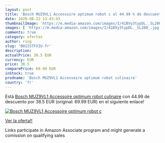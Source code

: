 ```yaml
---
layout: post
title: 'Bosch MUZ9VL1 Accessoire optimum robot c al 44.99 % de descuento'
date: 2020-08-22 13:43:43
thumbnailImage: 'https://m.media-amazon.com/images/I/41BVy3typDL._SL200_.jpg'
images: [ 'https://m.media-amazon.com/images/I/41BVy3typDL._SL200_.jpg' ]
comments: true
category: ofertas
author: ring
slug: 'B01ISTFVIU-fr'
description:
actualPrice: 38.5 EUR
currency: EUR
price: 38.5
comparePrice: 69.99 EUR
inStock: true
prodname: 'Bosch MUZ9VL1 Accessoire optimum robot culinaire'
country: 'fr'
---
```


Está [Bosch MUZ9VL1 Accessoire optimum robot culinaire](https://www.amazon.fr/dp/B01ISTFVIU/?tag=tolees0d-21) con 44.99 de descuento por 38.5 EUR (original: 69.99 EUR) en el siguiente enlace!

[![Bosch MUZ9VL1 Accessoire optimum robot c](https://m.media-amazon.com/images/I/41BVy3typDL._SL200_.jpg)](https://www.amazon.fr/dp/B01ISTFVIU/?tag=tolees0d-21)

[Ver la oferta!!](https://www.amazon.fr/dp/B01ISTFVIU/?tag=tolees0d-21)

Links participate in Amazon Associate program and might generate a comission on qualifying sales


